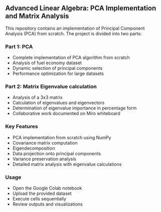 ## Advanced Linear Algebra: PCA Implementation and Matrix Analysis

This repository contains an implementation of Principal Component Analysis (PCA) from scratch. The project is divided into two parts:

### Part 1: PCA

- Complete implementation of PCA algorithm from scratch
- Analysis of fuel economy dataset
- Dynamic selection of principal components
- Performance optimization for large datasets

### Part 2: Matrix Eigenvalue calculation

- Analysis of a 3x3 matrix
- Calculation of eigenvalues and eigenvectors
- Determination of eigenvalue importance in percentage form
- Collaborative work documented on Miro whiteboard

### Key Features

- PCA implementation from scratch using NumPy
- Covariance matrix computation
- Eigendecomposition
- Data projection onto principal components
- Variance preservation analysis
- Detailed matrix analysis with eigenvalue calculations

### Usage

- Open the Google Colab notebook
- Upload the provided dataset
- Execute cells sequentially
- Review outputs and visualizations

